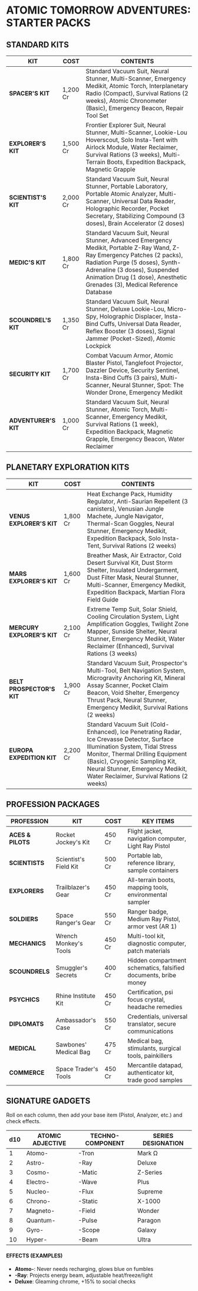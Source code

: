 # ATOMIC TOMORROW ADVENTURES: STARTER PACKS

## STANDARD KITS

| KIT | COST | CONTENTS |
|-----|------|----------|
| **SPACER'S KIT** | 1,200 Cr | Standard Vacuum Suit, Neural Stunner, Multi-Scanner, Emergency Medikit, Atomic Torch, Interplanetary Radio (Compact), Survival Rations (2 weeks), Atomic Chronometer (Basic), Emergency Beacon, Repair Tool Set |
| **EXPLORER'S KIT** | 1,500 Cr | Frontier Explorer Suit, Neural Stunner, Multi-Scanner, Lookie-Lou Hoverscout, Solo Insta-Tent with Airlock Module, Water Reclaimer, Survival Rations (3 weeks), Multi-Terrain Boots, Expedition Backpack, Magnetic Grapple |
| **SCIENTIST'S KIT** | 2,000 Cr | Standard Vacuum Suit, Neural Stunner, Portable Laboratory, Portable Atomic Analyzer, Multi-Scanner, Universal Data Reader, Holographic Recorder, Pocket Secretary, Stabilizing Compound (3 doses), Brain Accelerator (2 doses) |
| **MEDIC'S KIT** | 1,800 Cr | Standard Vacuum Suit, Neural Stunner, Advanced Emergency Medikit, Portable Z-Ray Wand, Z-Ray Emergency Patches (2 packs), Radiation Purge (5 doses), Synth-Adrenaline (3 doses), Suspended Animation Drug (1 dose), Anesthetic Grenades (3), Medical Reference Database |
| **SCOUNDREL'S KIT** | 1,350 Cr | Standard Vacuum Suit, Neural Stunner, Deluxe Lookie-Lou, Micro-Spy, Holographic Displacer, Insta-Bind Cuffs, Universal Data Reader, Reflex Booster (3 doses), Signal Jammer (Pocket-Sized), Atomic Lockpick |
| **SECURITY KIT** | 1,700 Cr | Combat Vacuum Armor, Atomic Blaster Pistol, Tanglefoot Projector, Dazzler Device, Security Sentinel, Insta-Bind Cuffs (3 pairs), Multi-Scanner, Neural Stunner, Spot: The Wonder Drone, Emergency Medikit |
| **ADVENTURER'S KIT** | 1,000 Cr | Standard Vacuum Suit, Neural Stunner, Atomic Torch, Multi-Scanner, Emergency Medikit, Survival Rations (1 week), Expedition Backpack, Magnetic Grapple, Emergency Beacon, Water Reclaimer |

## PLANETARY EXPLORATION KITS

| KIT | COST | CONTENTS |
|-----|------|----------|
| **VENUS EXPLORER'S KIT** | 1,800 Cr | Heat Exchange Pack, Humidity Regulator, Anti-Saurian Repellent (3 canisters), Venusian Jungle Machete, Jungle Navigator, Thermal-Scan Goggles, Neural Stunner, Emergency Medikit, Expedition Backpack, Solo Insta-Tent, Survival Rations (2 weeks) |
| **MARS EXPLORER'S KIT** | 1,600 Cr | Breather Mask, Air Extractor, Cold Desert Survival Kit, Dust Storm Shelter, Insulated Undergarment, Dust Filter Mask, Neural Stunner, Multi-Scanner, Emergency Medikit, Expedition Backpack, Martian Flora Field Guide |
| **MERCURY EXPLORER'S KIT** | 2,100 Cr | Extreme Temp Suit, Solar Shield, Cooling Circulation System, Light Amplification Goggles, Twilight Zone Mapper, Sunside Shelter, Neural Stunner, Emergency Medikit, Water Reclaimer (Enhanced), Survival Rations (3 weeks) |
| **BELT PROSPECTOR'S KIT** | 1,900 Cr | Standard Vacuum Suit, Prospector's Multi-Tool, Belt Navigation System, Microgravity Anchoring Kit, Mineral Assay Scanner, Pocket Claim Beacon, Void Shelter, Emergency Thrust Pack, Neural Stunner, Emergency Medikit, Survival Rations (2 weeks) |
| **EUROPA EXPEDITION KIT** | 2,200 Cr | Standard Vacuum Suit (Cold-Enhanced), Ice Penetrating Radar, Ice Crevasse Detector, Surface Illumination System, Tidal Stress Monitor, Thermal Drilling Equipment (Basic), Cryogenic Sampling Kit, Neural Stunner, Emergency Medikit, Water Reclaimer, Survival Rations (2 weeks) |

## PROFESSION PACKAGES

| PROFESSION | KIT | COST | KEY ITEMS |
|------------|-----|------|-----------|
| **ACES & PILOTS** | Rocket Jockey's Kit | 450 Cr | Flight jacket, navigation computer, Light Ray Pistol |
| **SCIENTISTS** | Scientist's Field Kit | 500 Cr | Portable lab, reference library, sample containers |
| **EXPLORERS** | Trailblazer's Gear | 450 Cr | All-terrain boots, mapping tools, environmental sampler |
| **SOLDIERS** | Space Ranger's Gear | 550 Cr | Ranger badge, Medium Ray Pistol, armor vest (AR 1) |
| **MECHANICS** | Wrench Monkey's Tools | 450 Cr | Multi-tool kit, diagnostic computer, patch materials |
| **SCOUNDRELS** | Smuggler's Secrets | 400 Cr | Hidden compartment schematics, falsified documents, bribe money |
| **PSYCHICS** | Rhine Institute Kit | 450 Cr | Certification, psi focus crystal, headache remedies |
| **DIPLOMATS** | Ambassador's Case | 550 Cr | Credentials, universal translator, secure communications |
| **MEDICAL** | Sawbones' Medical Bag | 475 Cr | Medical bag, stimulants, surgical tools, painkillers |
| **COMMERCE** | Space Trader's Tools | 450 Cr | Mercantile datapad, authenticator kit, trade good samples |

## SIGNATURE GADGETS

Roll on each column, then add your base item (Pistol, Analyzer, etc.) and check effects.

| d10 | ATOMIC ADJECTIVE | TECHNO-COMPONENT | SERIES DESIGNATION |
| --- | ---------------- | ---------------- | ------------------ |
| 1 | Atomo- | -Tron | Mark Ω |
| 2 | Astro- | -Ray | Deluxe |
| 3 | Cosmo- | -Matic | Z-Series |
| 4 | Electro- | -Wave | Plus |
| 5 | Nucleo- | -Flux | Supreme |
| 6 | Chrono- | -Static | X-1000 |
| 7 | Magneto- | -Field | Wonder |
| 8 | Quantum- | -Pulse | Paragon |
| 9 | Gyro- | -Scope | Galaxy |
| 10 | Hyper- | -Beam | Ultra |

#### EFFECTS (EXAMPLES)
- **Atomo-**: Never needs recharging, glows blue on fumbles
- **-Ray**: Projects energy beam, adjustable heat/freeze/light
- **Deluxe**: Gleaming chrome, +15% to social checks
